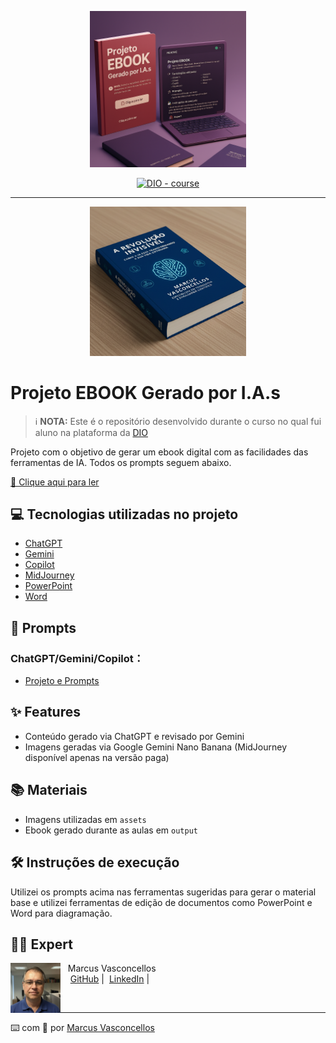 <p align="center">
    <img width="250" src="https://github.com/celloweb-ai/Projeto-Ebook-Gerado-por-I.A.s/blob/main/assets/banner.png">
</p>

<p align="center">
<a href="https://dio.me/"><img src="https://img.shields.io/badge/DIO-Course-28DA77?logo=youtube" alt="DIO - course"></a>
</p>

-------

<p align="center">
<img 
    src="https://github.com/celloweb-ai/Projeto-Ebook-Gerado-por-I.A.s/blob/main/assets/ebook.png"
    width="250"  
/>
</p>

# Projeto EBOOK Gerado por I.A.s

> ℹ️ **NOTA:** Este é o repositório desenvolvido durante o curso no qual fui aluno na plataforma da [DIO](https://dio.me)

Projeto com o objetivo de gerar um ebook digital com as facilidades das ferramentas de IA. Todos os prompts seguem abaixo.

<a href="https://github.com/felipeAguiarCode/prompts-recipe-to-create-a-ebook/blob/main/output/ebook%20-%20css%20jedi%20output.pdf" title="View PDF now">📕 Clique aqui para ler</a>

## 💻 Tecnologias utilizadas no projeto

- [ChatGPT](https://chat.openai.com/)
- [Gemini](https://gemini.google.com/)
- [Copilot](https://copilot.microsoft.com/)
- [MidJourney](https://www.midjourney.com/app/)
- [PowerPoint](https://www.microsoft.com/en/microsoft-365/powerpoint)
- [Word](https://www.microsoft.com/en/microsoft-365/word)

## 🧠 Prompts

### ChatGPT/Gemini/Copilot：

- [Projeto e Prompts](https://github.com/celloweb-ai/Projeto-Ebook-Gerado-por-I.A.s/tree/main/output)

## ✨ Features

- Conteúdo gerado via ChatGPT e revisado por Gemini
- Imagens geradas via Google Gemini Nano Banana (MidJourney disponível apenas na versão paga)

## 📚 Materiais

- Imagens utilizadas em `assets`
- Ebook gerado durante as aulas em `output`

## 🛠️ Instruções de execução

Utilizei os prompts acima nas ferramentas sugeridas para gerar o material base e utilizei ferramentas de edição de documentos como PowerPoint e Word para diagramação.

## 👨‍💻 Expert

<p>
    <img 
      align="left" 
      margin="10" 
      width="80" 
      src="https://github.com/celloweb-ai/Projeto-Ebook-Gerado-por-I.A.s/blob/main/assets/foto.jpg"
    />
    <p>&nbsp;&nbsp;&nbsp;Marcus Vasconcellos<br>
    &nbsp;&nbsp;&nbsp;
    <a href="https://github.com/celloweb-ai/">GitHub</a>&nbsp;|&nbsp;
    <a href="https://www.linkedin.com/in/marcusvasconcellos">LinkedIn</a>&nbsp;|&nbsp;
    </p>
</p>

<br/>

---

⌨️ com 💜 por [Marcus Vasconcellos](https://github.com/celloweb-ai/)
